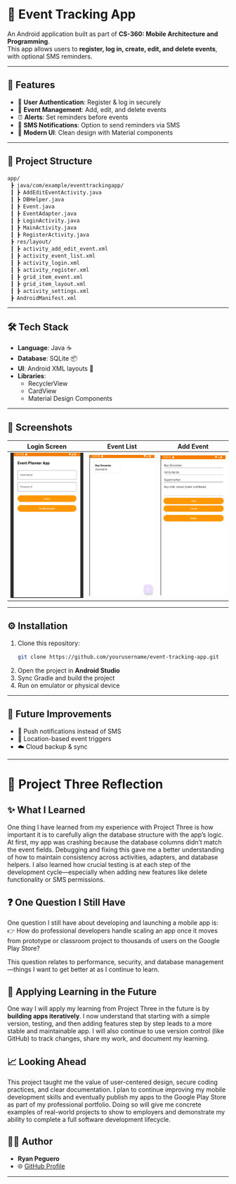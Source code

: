 # 📅 Event Tracking App

An Android application built as part of **CS-360: Mobile Architecture and Programming**.  
This app allows users to **register, log in, create, edit, and delete events**, with optional SMS reminders.

---

## 🚀 Features

- 👤 **User Authentication**: Register & log in securely  
- 📝 **Event Management**: Add, edit, and delete events  
- ⏰ **Alerts**: Set reminders before events  
- 💬 **SMS Notifications**: Option to send reminders via SMS  
- 🎨 **Modern UI**: Clean design with Material components  

---

## 📂 Project Structure

```
app/
 ┣ java/com/example/eventtrackingapp/
 ┃ ┣ AddEditEventActivity.java
 ┃ ┣ DBHelper.java
 ┃ ┣ Event.java
 ┃ ┣ EventAdapter.java
 ┃ ┣ LoginActivity.java
 ┃ ┣ MainActivity.java
 ┃ ┣ RegisterActivity.java
 ┣ res/layout/
 ┃ ┣ activity_add_edit_event.xml
 ┃ ┣ activity_event_list.xml
 ┃ ┣ activity_login.xml
 ┃ ┣ activity_register.xml
 ┃ ┣ grid_item_event.xml
 ┃ ┣ grid_item_layout.xml
 ┃ ┣ activity_settings.xml
 ┣ AndroidManifest.xml
```

---

## 🛠️ Tech Stack

- **Language**: Java ☕  
- **Database**: SQLite 📦  
- **UI**: Android XML layouts 🎨  
- **Libraries**:  
  - RecyclerView  
  - CardView  
  - Material Design Components  

---

## 📸 Screenshots

| Login Screen | Event List | Add Event |
|--------------|------------|-----------|
| ![Login](/EventtrackingappScreenshots/login.png) | ![Events](/EventtrackingappScreenshots/eventlist.png) | ![Add](/EventtrackingappScreenshots/editevent.png) |

---

## ⚙️ Installation

1. Clone this repository:
   ```bash
   git clone https://github.com/yourusername/event-tracking-app.git
   ```
2. Open the project in **Android Studio**  
3. Sync Gradle and build the project  
4. Run on emulator or physical device  

---

## 🚧 Future Improvements

- 🔔 Push notifications instead of SMS  
- 📍 Location-based event triggers  
- ☁️ Cloud backup & sync  

---
# 📱 Project Three Reflection

## ✨ What I Learned
One thing I have learned from my experience with Project Three is how important it is to carefully align the database structure with the app’s logic. At first, my app was crashing because the database columns didn’t match the event fields. Debugging and fixing this gave me a better understanding of how to maintain consistency across activities, adapters, and database helpers. I also learned how crucial testing is at each step of the development cycle—especially when adding new features like delete functionality or SMS permissions.

## ❓ One Question I Still Have
One question I still have about developing and launching a mobile app is:  
👉 How do professional developers handle scaling an app once it moves from prototype or classroom project to thousands of users on the Google Play Store?  

This question relates to performance, security, and database management—things I want to get better at as I continue to learn.

## 🚀 Applying Learning in the Future
One way I will apply my learning from Project Three in the future is by **building apps iteratively**. I now understand that starting with a simple version, testing, and then adding features step by step leads to a more stable and maintainable app. I will also continue to use version control (like GitHub) to track changes, share my work, and document my learning.

## 📈 Looking Ahead
This project taught me the value of user-centered design, secure coding practices, and clear documentation. I plan to continue improving my mobile development skills and eventually publish my apps to the Google Play Store as part of my professional portfolio. Doing so will give me concrete examples of real-world projects to show to employers and demonstrate my ability to complete a full software development lifecycle.


## 🧑‍💻 Author

- **Ryan Peguero**   
- 🌐 [GitHub Profile](https://github.com/rypeguero)

---
